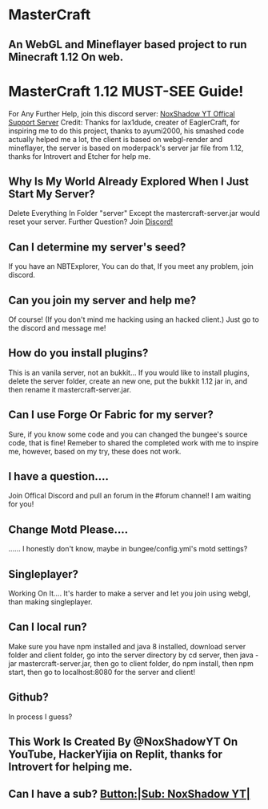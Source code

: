 # MasterCraft
## An WebGL and Mineflayer based project to run Minecraft 1.12 On web. ##
# MasterCraft 1.12 MUST-SEE Guide! #
For Any Further Help, join this discord server: [NoxShadow YT Offical Support Server](https://discord.gg/WD2Dj7HgrB)
Credit: Thanks for lax1dude, creater of EaglerCraft, for inspiring me to do this project, thanks to ayumi2000, his smashed code actually helped me a lot, the client is based on webgl-render and mineflayer, the server is based on moderpack's server jar file from 1.12, thanks for Introvert and Etcher for help me.
## Why Is My World Already Explored When I Just Start My Server? ##
Delete Everything In Folder "server" Except the mastercraft-server.jar would reset your server. Further Question? Join [Discord!](https://discord.gg/WD2Dj7HgrB)
## Can I determine my server's seed? ##
If you have an NBTExplorer, You can do that, If you meet any problem, join discord.
## Can you join my server and help me? ##
Of course! (If you don't mind me hacking using an hacked client.) Just go to the discord and message me!
## How do you install plugins? ##
This is an vanila server, not an bukkit... If you would like to install plugins, delete the server folder, create an new one, put the bukkit 1.12 jar in, and then rename it mastercraft-server.jar.
## Can I use Forge Or Fabric for my server?
Sure, if you know some code and you can changed the bungee's source code, that is fine! Remeber to shared the completed work with me to inspire me, however, based on my try, these does not work.
## I have a question.... #
Join Offical Discord and pull an forum in the #forum channel! I am waiting for you!
## Change Motd Please.... ##
...... I honestly don't know, maybe in bungee/config.yml's motd settings?
## Singleplayer? ##
Working On It.... It's harder to make a server and let you join using webgl, than making singleplayer.
## Can I local run? ##
Make sure you have npm installed and java 8 installed, download server folder and client folder, go into the server directory by cd server, then java -jar mastercraft-server.jar, then go to client folder, do npm install, then npm start, then go to localhost:8080 for the server and client!
## Github? ##
In process I guess?
## This Work Is Created By @NoxShadowYT On YouTube, HackerYijia on Replit, thanks for Introvert for helping me. ##
## Can I have a sub? [Button:|Sub: NoxShadow YT|](https://www.youtube.com/channel/UCwJu1JDskH0ciFZ6atGNAiw?sub_confirmation=1)




